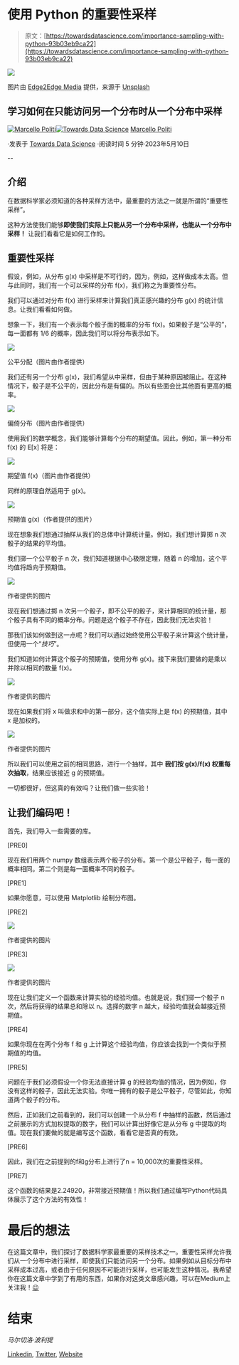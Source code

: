 # 使用 Python 的重要性采样

> 原文：[https://towardsdatascience.com/importance-sampling-with-python-93b03eb9ca22](https://towardsdatascience.com/importance-sampling-with-python-93b03eb9ca22)

![](../Images/f7f54b21a31c0992de0b707432134091.png)

图片由 [Edge2Edge Media](https://unsplash.com/@edge2edgemedia?utm_source=medium&utm_medium=referral) 提供，来源于 [Unsplash](https://unsplash.com/?utm_source=medium&utm_medium=referral)

## 学习如何在只能访问另一个分布时从一个分布中采样

[](https://medium.com/@marcellopoliti?source=post_page-----93b03eb9ca22--------------------------------)[![Marcello Politi](../Images/484e44571bd2e75acfe5fef3146ab3c2.png)](https://medium.com/@marcellopoliti?source=post_page-----93b03eb9ca22--------------------------------)[](https://towardsdatascience.com/?source=post_page-----93b03eb9ca22--------------------------------)[![Towards Data Science](../Images/a6ff2676ffcc0c7aad8aaf1d79379785.png)](https://towardsdatascience.com/?source=post_page-----93b03eb9ca22--------------------------------) [Marcello Politi](https://medium.com/@marcellopoliti?source=post_page-----93b03eb9ca22--------------------------------)

·发表于 [Towards Data Science](https://towardsdatascience.com/?source=post_page-----93b03eb9ca22--------------------------------) ·阅读时间 5 分钟·2023年5月10日

--

## 介绍

在数据科学家必须知道的各种采样方法中，最重要的方法之一就是所谓的“重要性采样”。

这种方法使我们能够**即使我们实际上只能从另一个分布中采样，也能从一个分布中采样！** 让我们看看它是如何工作的。

## 重要性采样

假设，例如，从分布 g(x) 中采样是不可行的，因为，例如，这样做成本太高。但与此同时，我们有一个可以采样的分布 f(x)，我们称之为重要性分布。

我们可以通过对分布 f(x) 进行采样来计算我们真正感兴趣的分布 g(x) 的统计信息。让我们看看如何做。

想象一下，我们有一个表示每个骰子面的概率的分布 f(x)。如果骰子是“公平的”，每一面都有 1/6 的概率，因此我们可以将分布表示如下。

![](../Images/a3ed8d55d5ee16647742bd12209afb03.png)

公平分配（图片由作者提供）

我们还有另一个分布 g(x)，我们希望从中采样，但由于某种原因被阻止。在这种情况下，骰子是不公平的，因此分布是有偏的。所以有些面会比其他面有更高的概率。

![](../Images/35d84494aa391b60e19e22476a288436.png)

偏倚分布（图片由作者提供）

使用我们的数学概念，我们能够计算每个分布的期望值。因此，例如，第一种分布 f(x) 的 E[x] 将是：

![](../Images/b94758ec8321bd4c3367ae18f1cf26ba.png)

期望值 f(x)（图片由作者提供）

同样的原理自然适用于 g(x)。

![](../Images/442a89d0704b4fecb20512b2a76d1c4e.png)

预期值 g(x)（作者提供的图片）

现在想象我们想通过抽样从我们的总体中计算统计量。例如，我们想计算掷 n 次骰子的结果的平均值。

我们掷一个公平骰子 n 次，我们知道根据中心极限定理，随着 n 的增加，这个平均值将趋向于预期值。

![](../Images/93cf9c3feccfee9d19bfd2e8319baaa9.png)

作者提供的图片

现在我们想通过掷 n 次另一个骰子，即不公平的骰子，来计算相同的统计量，那个骰子具有不同的概率分布。问题是这个骰子不存在，因此我们无法实验！

那我们该如何做到这一点呢？我们可以通过始终使用公平骰子来计算这个统计量，但使用一个“*技巧*”。

我们知道如何计算这个骰子的预期值，使用分布 g(x)。接下来我们要做的是乘以并除以相同的数量 f(x)。

![](../Images/6dc6af3b7fd31e770164f1dd167954a3.png)

作者提供的图片

现在如果我们将 x 叫做求和中的第一部分，这个值实际上是 f(x) 的预期值，其中 x 是加权的。

![](../Images/4d5ec83a525f073282736e154548ee72.png)

作者提供的图片

所以我们可以使用之前的相同思路，进行一个抽样，其中 **我们按 g(x)/f(x) 权重每次抽取**，结果应该接近 g 的预期值。

一切都很好，但这真的有效吗？让我们做一些实验！

## 让我们编码吧！

首先，我们导入一些需要的库。

[PRE0]

现在我们用两个 numpy 数组表示两个骰子的分布。第一个是公平骰子，每一面的概率相同。第二个则是每一面概率不同的骰子。

[PRE1]

如果你愿意，可以使用 Matplotlib 绘制分布图。

[PRE2]

![](../Images/d19fddf8f9ae16a557f601bf3e5c7c09.png)

作者提供的图片

[PRE3]

![](../Images/045e74847b6b1e333bde6b6bb209bbd5.png)

作者提供的图片

现在让我们定义一个函数来计算实验的经验均值。也就是说，我们掷一个骰子 n 次，然后将获得的结果总和除以 n。选择的数字 n 越大，经验均值就会越接近预期值。

[PRE4]

如果你现在在两个分布 f 和 g 上计算这个经验均值，你应该会找到一个类似于预期值的均值。

[PRE5]

问题在于我们必须假设一个你无法直接计算 g 的经验均值的情况，因为例如，你没有这样的骰子，因此无法实验。你唯一拥有的骰子是公平骰子，尽管如此，你知道两个骰子的分布。

然后，正如我们之前看到的，我们可以创建一个从分布 f 中抽样的函数，然后通过之前展示的方式加权提取的数字，我们可以计算出好像它是从分布 g 中提取的均值。现在我们要做的就是编写这个函数，看看它是否真的有效。

[PRE6]

因此，我们在之前提到的f和g分布上进行了n = 10,000次的重要性采样。

[PRE7]

这个函数的结果是2.24920，非常接近预期值！所以我们通过编写Python代码具体展示了这个方法的有效性！

# 最后的想法

在这篇文章中，我们探讨了数据科学家最重要的采样技术之一。重要性采样允许我们从一个分布中进行采样，即使我们只能访问另一个分布。如果例如从目标分布中采样成本过高，或者由于任何原因不可能进行采样，也可能发生这种情况。我希望你在这篇文章中学到了有用的东西，如果你对这类文章感兴趣，可以在Medium上关注我！[😉](https://emojipedia.org/it/apple/ios-15.4/faccina-che-fa-l-occhiolino/)

# 结束

*马尔切洛·波利提*

[Linkedin](https://www.linkedin.com/in/marcello-politi/), [Twitter](https://twitter.com/_March08_), [Website](https://marcello-politi.super.site/)
